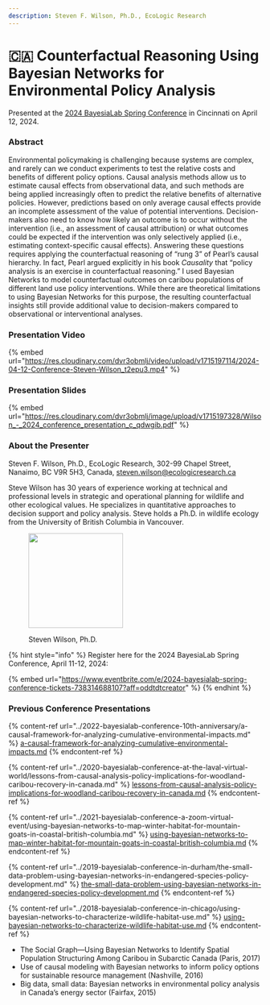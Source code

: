 ```yaml
---
description: Steven F. Wilson, Ph.D., EcoLogic Research
---
```


# 🇨🇦 Counterfactual Reasoning Using Bayesian Networks for Environmental Policy Analysis

Presented at the [2024 BayesiaLab Spring Conference](./) in Cincinnati on April 12, 2024.

### Abstract

Environmental policymaking is challenging because systems are complex, and rarely can we conduct experiments to test the relative costs and benefits of different policy options. Causal analysis methods allow us to estimate causal effects from observational data, and such methods are being applied increasingly often to predict the relative benefits of alternative policies. However, predictions based on only average causal effects provide an incomplete assessment of the value of potential interventions. Decision-makers also need to know how likely an outcome is to occur without the intervention (i.e., an assessment of causal attribution) or what outcomes could be expected if the intervention was only selectively applied (i.e., estimating context-specific causal effects). Answering these questions requires applying the counterfactual reasoning of “rung 3” of Pearl’s causal hierarchy. In fact, Pearl argued explicitly in his book _Causality_ that “policy analysis is an exercise in counterfactual reasoning.” I used Bayesian Networks to model counterfactual outcomes on caribou populations of different land use policy interventions. While there are theoretical limitations to using Bayesian Networks for this purpose, the resulting counterfactual insights still provide additional value to decision-makers compared to observational or interventional analyses.

### Presentation Video

{% embed url="https://res.cloudinary.com/dvr3obmlj/video/upload/v1715197114/2024-04-12-Conference-Steven-Wilson_t2epu3.mp4" %}

### Presentation Slides

{% embed url="https://res.cloudinary.com/dvr3obmlj/image/upload/v1715197328/Wilson_-_2024_conference_presentation_c_qdwgib.pdf" %}

### About the Presenter

Steven F. Wilson, Ph.D., EcoLogic Research, 302-99 Chapel Street, Nanaimo, BC V9R 5H3, Canada, [steven.wilson@ecologicresearch.ca](mailto:steven.wilson@ecologicresearch.ca)

Steve Wilson has 30 years of experience working at technical and professional levels in strategic and operational planning for wildlife and other ecological values. He specializes in quantitative approaches to decision support and policy analysis. Steve holds a Ph.D. in wildlife ecology from the University of British Columbia in Vancouver.

<figure><img src="https://bayesia.clickhelp.co/resources/Storage/bayesialab-knowledge-hub/2020_Conference/Conference-Presentations/Steve-Wilson/Steve-Wilson.jpg" alt="" width="188"><figcaption><p>Steven Wilson, Ph.D.</p></figcaption></figure>

{% hint style="info" %}
Register here for the 2024 BayesiaLab Spring Conference, April 11-12, 2024:

{% embed url="https://www.eventbrite.com/e/2024-bayesialab-spring-conference-tickets-738314688107?aff=oddtdtcreator" %}
{% endhint %}

### Previous Conference Presentations&#x20;

{% content-ref url="../2022-bayesialab-conference-10th-anniversary/a-causal-framework-for-analyzing-cumulative-environmental-impacts.md" %}
[a-causal-framework-for-analyzing-cumulative-environmental-impacts.md](../2022-bayesialab-conference-10th-anniversary/a-causal-framework-for-analyzing-cumulative-environmental-impacts.md)
{% endcontent-ref %}

{% content-ref url="../2020-bayesialab-conference-at-the-laval-virtual-world/lessons-from-causal-analysis-policy-implications-for-woodland-caribou-recovery-in-canada.md" %}
[lessons-from-causal-analysis-policy-implications-for-woodland-caribou-recovery-in-canada.md](../2020-bayesialab-conference-at-the-laval-virtual-world/lessons-from-causal-analysis-policy-implications-for-woodland-caribou-recovery-in-canada.md)
{% endcontent-ref %}

{% content-ref url="../2021-bayesialab-conference-a-zoom-virtual-event/using-bayesian-networks-to-map-winter-habitat-for-mountain-goats-in-coastal-british-columbia.md" %}
[using-bayesian-networks-to-map-winter-habitat-for-mountain-goats-in-coastal-british-columbia.md](../2021-bayesialab-conference-a-zoom-virtual-event/using-bayesian-networks-to-map-winter-habitat-for-mountain-goats-in-coastal-british-columbia.md)
{% endcontent-ref %}

{% content-ref url="../2019-bayesialab-conference-in-durham/the-small-data-problem-using-bayesian-networks-in-endangered-species-policy-development.md" %}
[the-small-data-problem-using-bayesian-networks-in-endangered-species-policy-development.md](../2019-bayesialab-conference-in-durham/the-small-data-problem-using-bayesian-networks-in-endangered-species-policy-development.md)
{% endcontent-ref %}

{% content-ref url="../2018-bayesialab-conference-in-chicago/using-bayesian-networks-to-characterize-wildlife-habitat-use.md" %}
[using-bayesian-networks-to-characterize-wildlife-habitat-use.md](../2018-bayesialab-conference-in-chicago/using-bayesian-networks-to-characterize-wildlife-habitat-use.md)
{% endcontent-ref %}

* The Social Graph—Using Bayesian Networks to Identify Spatial Population Structuring Among Caribou in Subarctic Canada (Paris, 2017)
* Use of causal modeling with Bayesian networks to inform policy options for sustainable resource management (Nashville, 2016)
* Big data, small data: Bayesian networks in environmental policy analysis in Canada’s energy sector (Fairfax, 2015)

